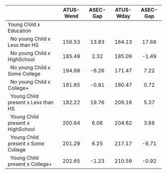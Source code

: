 
|                      |    ATUS-Wend |     ASEC-Gap |    ATUS-Wday |     ASEC-Gap |
| -------------------- | :----------: | :----------: | :----------: | :----------: |
| Young Child x Education |              |              |              |              |
| &nbsp;&nbsp;No young Child x Less than HS |       156.53 |        13.83 |       164.13 |        17.68 |
| &nbsp;&nbsp;No young Child x HighSchool |       185.49 |         2.32 |       185.09 |        -1.49 |
| &nbsp;&nbsp;No young Child x Some College |       194.88 |        -6.26 |       171.47 |         7.22 |
| &nbsp;&nbsp;No young Child x College+ |       181.85 |        -0.81 |       180.47 |         0.72 |
| &nbsp;&nbsp;Young Child present x Less than HS |       182.22 |        19.76 |       209.16 |         5.37 |
| &nbsp;&nbsp;Young Child present x HighSchool |       200.64 |         6.06 |       204.62 |         3.68 |
| &nbsp;&nbsp;Young Child present x Some College |       201.29 |         6.25 |       217.17 |        -8.71 |
| &nbsp;&nbsp;Young Child present x College+ |       202.65 |        -1.23 |       210.59 |        -0.92 |

